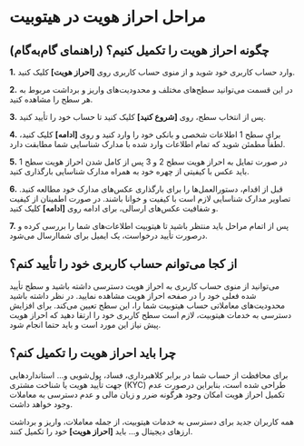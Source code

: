 # مراحل احراز هویت در هیتوبیت


## چگونه احراز هویت را تکمیل کنیم؟ (راهنمای گام‌به‌گام)

**1.**	وارد حساب کاربری خود شوید و از منوی حساب کاربری روی **[احراز هویت]** کلیک کنید.

**2.**	در این قسمت می‌توانید سطح‌های مختلف و محدودیت‌های واریز و برداشت مربوط به هر سطح را مشاهده کنید.

**3.**	پس از انتخاب سطح، روی **[شروع کنید]** کلیک کنید تا حساب خود را تأیید کنید.

**4.**	برای سطح 1 اطلاعات شخصی و بانکی خود را وارد کنید و روی **[ادامه]** کلیک کنید، لطفاً مطمئن شوید که تمام اطلاعات وارد شده با مدارک شناسایی شما مطابقت دارد.

**5.**	در صورت تمایل به احراز هویت سطح 2 و 3 پس از کامل شدن احراز هویت سطح 1 باید عکس با کیفیتی از چهره خود به همراه مدارک شناسایی بارگذاری کنید. 

**6.**	قبل از اقدام، دستورالعمل‌ها را برای بارگذاری عکس‌های مدارک خود مطالعه کنید. تصاویر مدارک شناسایی لازم است با کیفیت و خوانا باشند. در صورت اطمینان از کیفیت و شفافیت عکس‌های ارسالی، برای ادامه روی **[ادامه]** کلیک کنید.

**7.**  پس از اتمام مراحل باید منتظر باشید تا هیتوبیت اطلاعات‌های شما را بررسی کرده و درصورت تأیید درخواست، یک ایمیل برای شماارسال می‌شود.


## از کجا می‌توانم حساب کاربری خود را تأیید کنم؟

می‌توانید از منوی حساب کاربری به احراز هویت دسترسی داشته باشید و سطح تأیید شده فعلی خود را در صفحه احراز هویت مشاهده نمایید. در نظر داشته باشید محدودیت‌های معاملاتی حساب هیتوبیت شما را، این سطح تعیین می‌کند. برای افزایش دسترسی به خدمات هیتوبیت، لازم است سطح کاربری خود را ارتقا دهید که احراز هویت پیش نیاز این مورد است و باید حتما انجام شود.

## چرا باید احراز هویت را تکمیل کنم؟

برای محافظت از حساب شما در برابر کلاهبرداری، فساد، پول‌شویی و... استانداردهایی جهت تأیید هویت یا شناخت مشتری (KYC) طراحی شده است، بنابراین درصورت عدم تکمیل احراز هویت امکان وجود هرگونه ضرر و زیان مالی و عدم دسترسی به معاملات وجود خواهد داشت.

همه کاربران جدید برای دسترسی به خدمات هیتوبیت، از جمله معاملات، واریز و برداشت ارزهای دیجیتال و... باید **[احراز هویت]** خود را تکمیل کنند.
